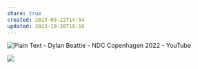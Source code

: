 ```yaml
---
share: true
created: 2023-09-22T14:54
updated: 2023-10-30T18:19
---
```


![Plain Text - Dylan Beattie - NDC Copenhagen 2022 - YouTube](https://youtu.be/gd5uJ7Nlvvo)

![](https://youtu.be/5OPkGQoPeHk?si=Y2mZenbD8oXLf8fA) 
